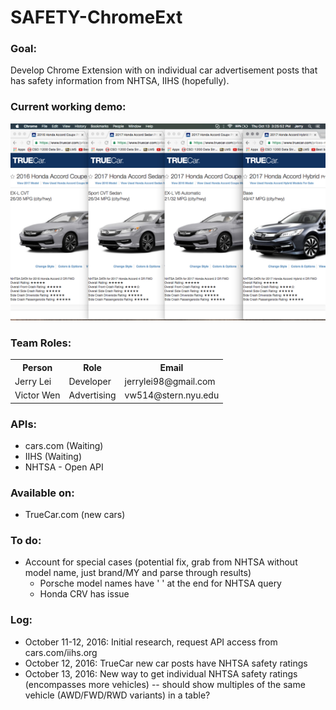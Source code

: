 # SAFETY-ChromeExt

### Goal:  
Develop Chrome Extension with on individual car advertisement posts that has safety information from NHTSA, IIHS (hopefully).

### Current working demo:

![demo1.1](static/img/demo1/smarter.png)

### Team Roles:
<table>
  <tr>
    <th>Person</th>
    <th>Role</th>
    <th>Email</th>
  </tr>
  <tr>
    <td>Jerry Lei</td>
    <td>Developer</td>
    <td>jerrylei98@gmail.com</td>
  </tr>
  <tr>
    <td>Victor Wen</td>
    <td>Advertising</td>
    <td>vw514@stern.nyu.edu</td>
  </tr>
</table>

### APIs:

- cars.com (Waiting)
- IIHS (Waiting)
- NHTSA - Open API

### Available on:

- TrueCar.com (new cars)

### To do:

- Account for special cases (potential fix, grab from NHTSA without model name, just brand/MY and parse through results)
  - Porsche model names have ' ' at the end for NHTSA query
  - Honda CRV has issue

### Log:

- October 11-12, 2016: Initial research, request API access from cars.com/iihs.org
- October 12, 2016: TrueCar new car posts have NHTSA safety ratings
- October 13, 2016: New way to get individual NHTSA safety ratings (encompasses more vehicles) -- should show multiples of the same vehicle (AWD/FWD/RWD variants) in a table?
